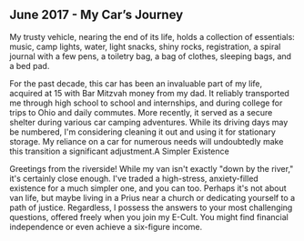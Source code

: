 ## June 2017 - My Car’s Journey

My trusty vehicle, nearing the end of its life, holds a collection of essentials: music, camp lights, water, light snacks, shiny rocks, registration, a spiral journal with a few pens, a toiletry bag, a bag of clothes, sleeping bags, and a bed pad.

For the past decade, this car has been an invaluable part of my life, acquired at 15 with Bar Mitzvah money from my dad. It reliably transported me through high school to school and internships, and during college for trips to Ohio and daily commutes. More recently, it served as a secure shelter during various car camping adventures. While its driving days may be numbered, I'm considering cleaning it out and using it for stationary storage. My reliance on a car for numerous needs will undoubtedly make this transition a significant adjustment.A Simpler Existence

Greetings from the riverside! While my van isn't exactly "down by the river," it's certainly close enough. I've traded a high-stress, anxiety-filled existence for a much simpler one, and you can too. Perhaps it's not about van life, but maybe living in a Prius near a church or dedicating yourself to a path of justice. Regardless, I possess the answers to your most challenging questions, offered freely when you join my E-Cult. You might find financial independence or even achieve a six-figure income.